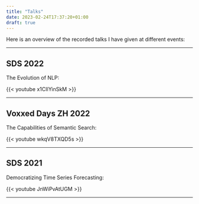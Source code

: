 ```yaml
---
title: "Talks"
date: 2023-02-24T17:37:20+01:00
draft: true
---
```



Here is an overview of the recorded talks I have given at different events:

---

## SDS 2022
The Evolution of NLP: 

{{< youtube x1CIlYinSkM >}}

---

## Voxxed Days ZH 2022
The Capabilities of Semantic Search:

{{< youtube wkqV8TXQD5s >}}

---

## SDS 2021
Democratizing Time Series Forecasting:

{{< youtube JnWiPvAtUGM >}}

---

